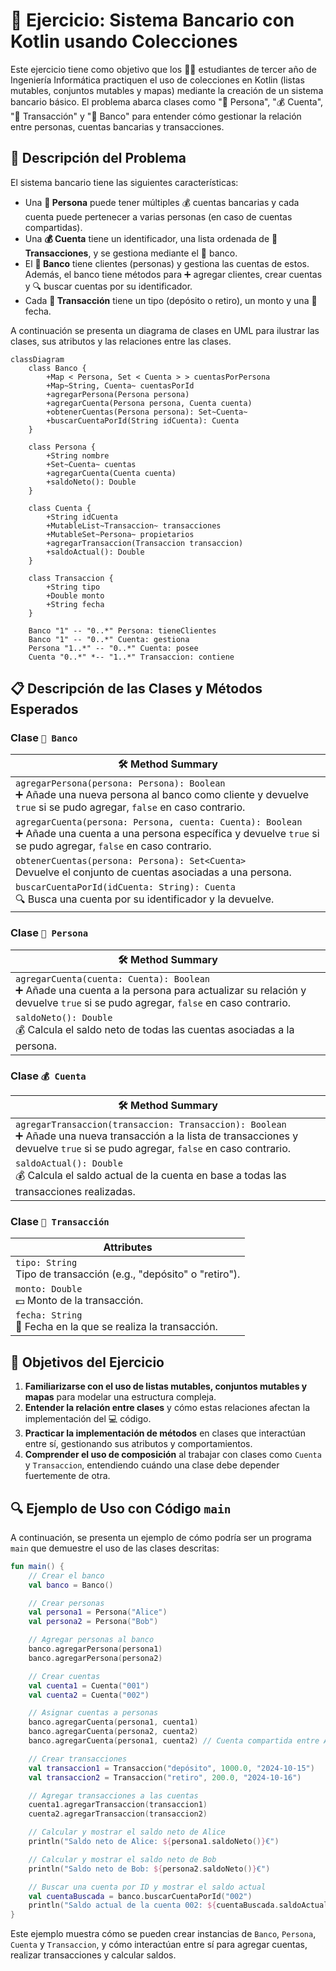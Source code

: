 # 🏦 Ejercicio: Sistema Bancario con Kotlin usando Colecciones

Este ejercicio tiene como objetivo que los 👨‍🎓 estudiantes de tercer año de Ingeniería Informática practiquen el uso de colecciones en Kotlin (listas mutables, conjuntos mutables y mapas) mediante la creación de un sistema bancario básico. El problema abarca clases como "👤 Persona", "💰 Cuenta", "💸 Transacción" y "🏦 Banco" para entender cómo gestionar la relación entre personas, cuentas bancarias y transacciones.

## 📖 Descripción del Problema
El sistema bancario tiene las siguientes características:
- Una **👤 Persona** puede tener múltiples 💰 cuentas bancarias y cada cuenta puede pertenecer a varias personas (en caso de cuentas compartidas).
- Una **💰 Cuenta** tiene un identificador, una lista ordenada de **💸 Transacciones**, y se gestiona mediante el 🏦 banco.
- El **🏦 Banco** tiene clientes (personas) y gestiona las cuentas de estos. Además, el banco tiene métodos para ➕ agregar clientes, crear cuentas y 🔍 buscar cuentas por su identificador.
- Cada **💸 Transacción** tiene un tipo (depósito o retiro), un monto y una 📅 fecha.

A continuación se presenta un diagrama de clases en UML para ilustrar las clases, sus atributos y las relaciones entre las clases.


```mermaid
classDiagram
    class Banco {
        +Map < Persona, Set < Cuenta > > cuentasPorPersona
        +Map~String, Cuenta~ cuentasPorId
        +agregarPersona(Persona persona)
        +agregarCuenta(Persona persona, Cuenta cuenta)
        +obtenerCuentas(Persona persona): Set~Cuenta~
        +buscarCuentaPorId(String idCuenta): Cuenta
    }

    class Persona {
        +String nombre
        +Set~Cuenta~ cuentas
        +agregarCuenta(Cuenta cuenta)
        +saldoNeto(): Double
    }

    class Cuenta {
        +String idCuenta
        +MutableList~Transaccion~ transacciones
        +MutableSet~Persona~ propietarios
        +agregarTransaccion(Transaccion transaccion)
        +saldoActual(): Double
    }

    class Transaccion {
        +String tipo
        +Double monto
        +String fecha
    }

    Banco "1" -- "0..*" Persona: tieneClientes
    Banco "1" -- "0..*" Cuenta: gestiona
    Persona "1..*" -- "0..*" Cuenta: posee
    Cuenta "0..*" *-- "1..*" Transaccion: contiene

```

## 📋 Descripción de las Clases y Métodos Esperados

### Clase `🏦 Banco`
| **🛠️ Method Summary** |
| -------------------------------------------------------------------- |
| `agregarPersona(persona: Persona): Boolean` <br> ➕ Añade una nueva persona al banco como cliente y devuelve `true` si se pudo agregar, `false` en caso contrario. |
| `agregarCuenta(persona: Persona, cuenta: Cuenta): Boolean` <br> ➕ Añade una cuenta a una persona específica y devuelve `true` si se pudo agregar, `false` en caso contrario. |
| `obtenerCuentas(persona: Persona): Set<Cuenta>` <br> Devuelve el conjunto de cuentas asociadas a una persona. |
| `buscarCuentaPorId(idCuenta: String): Cuenta` <br> 🔍 Busca una cuenta por su identificador y la devuelve. |

### Clase `👤 Persona`
| **🛠️ Method Summary** |
| -------------------------------------------------------------------- |
| `agregarCuenta(cuenta: Cuenta): Boolean` <br> ➕ Añade una cuenta a la persona para actualizar su relación y devuelve `true` si se pudo agregar, `false` en caso contrario. |
| `saldoNeto(): Double` <br> 💰 Calcula el saldo neto de todas las cuentas asociadas a la persona. |

### Clase `💰 Cuenta`
| **🛠️ Method Summary** |
| -------------------------------------------------------------------- |
| `agregarTransaccion(transaccion: Transaccion): Boolean` <br> ➕ Añade una nueva transacción a la lista de transacciones y devuelve `true` si se pudo agregar, `false` en caso contrario. |
| `saldoActual(): Double` <br> 💰 Calcula el saldo actual de la cuenta en base a todas las transacciones realizadas. |

### Clase `💸 Transacción`
| **Attributes** |
| -------------------------------------------------------------------- |
| `tipo: String` <br> Tipo de transacción (e.g., "depósito" o "retiro"). |
| `monto: Double` <br> 💵 Monto de la transacción. |
| `fecha: String` <br> 📅 Fecha en la que se realiza la transacción. |

## 🎯 Objetivos del Ejercicio
1. **Familiarizarse con el uso de listas mutables, conjuntos mutables y mapas** para modelar una estructura compleja.
2. **Entender la relación entre clases** y cómo estas relaciones afectan la implementación del 💻 código.
3. **Practicar la implementación de métodos** en clases que interactúan entre sí, gestionando sus atributos y comportamientos.
4. **Comprender el uso de composición** al trabajar con clases como `Cuenta` y `Transaccion`, entendiendo cuándo una clase debe depender fuertemente de otra.

## 🔍 Ejemplo de Uso con Código `main`
A continuación, se presenta un ejemplo de cómo podría ser un programa `main` que demuestre el uso de las clases descritas:

```kotlin
fun main() {
    // Crear el banco
    val banco = Banco()

    // Crear personas
    val persona1 = Persona("Alice")
    val persona2 = Persona("Bob")

    // Agregar personas al banco
    banco.agregarPersona(persona1)
    banco.agregarPersona(persona2)

    // Crear cuentas
    val cuenta1 = Cuenta("001")
    val cuenta2 = Cuenta("002")

    // Asignar cuentas a personas
    banco.agregarCuenta(persona1, cuenta1)
    banco.agregarCuenta(persona2, cuenta2)
    banco.agregarCuenta(persona1, cuenta2) // Cuenta compartida entre Alice y Bob

    // Crear transacciones
    val transaccion1 = Transaccion("depósito", 1000.0, "2024-10-15")
    val transaccion2 = Transaccion("retiro", 200.0, "2024-10-16")

    // Agregar transacciones a las cuentas
    cuenta1.agregarTransaccion(transaccion1)
    cuenta2.agregarTransaccion(transaccion2)

    // Calcular y mostrar el saldo neto de Alice
    println("Saldo neto de Alice: ${persona1.saldoNeto()}€")

    // Calcular y mostrar el saldo neto de Bob
    println("Saldo neto de Bob: ${persona2.saldoNeto()}€")

    // Buscar una cuenta por ID y mostrar el saldo actual
    val cuentaBuscada = banco.buscarCuentaPorId("002")
    println("Saldo actual de la cuenta 002: ${cuentaBuscada.saldoActual()}€")
}
```

Este ejemplo muestra cómo se pueden crear instancias de `Banco`, `Persona`, `Cuenta` y `Transaccion`, y cómo interactúan entre sí para agregar cuentas, realizar transacciones y calcular saldos.